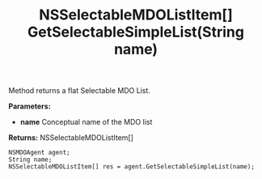 ﻿---
uid: crmscript_ref_NSMDOAgent_GetSelectableSimpleList
title: NSSelectableMDOListItem[] GetSelectableSimpleList(String name)
intellisense: NSMDOAgent.GetSelectableSimpleList
keywords: NSMDOAgent, GetSelectableSimpleList
so.topic: reference
---

Method returns a flat Selectable MDO List.

**Parameters:**
 - **name** Conceptual name of the MDO list

**Returns:** NSSelectableMDOListItem[]

```crmscript
NSMDOAgent agent;
String name;
NSSelectableMDOListItem[] res = agent.GetSelectableSimpleList(name);
```

